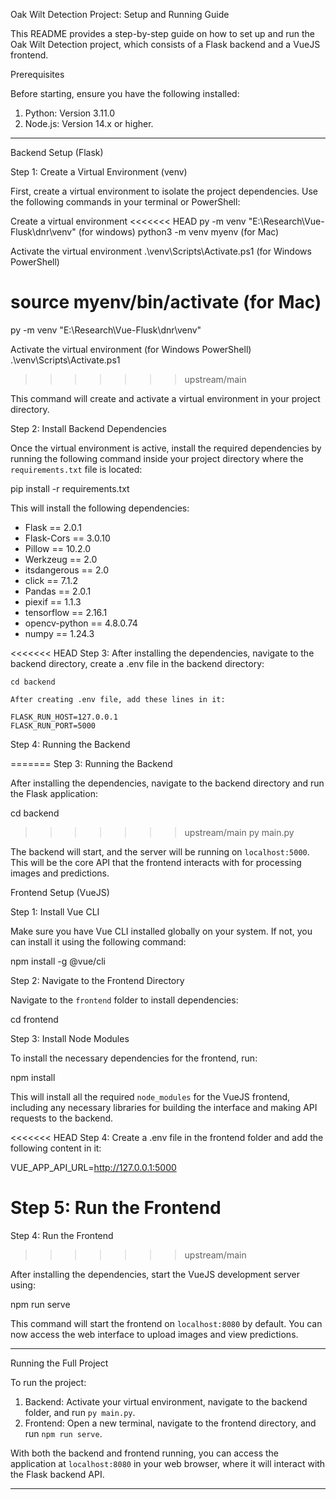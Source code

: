 Oak Wilt Detection Project: Setup and Running Guide

This README provides a step-by-step guide on how to set up and run the Oak Wilt Detection project, which consists of a Flask backend and a VueJS frontend.

Prerequisites

Before starting, ensure you have the following installed:

1. Python: Version 3.11.0
2. Node.js: Version 14.x or higher.

---

Backend Setup (Flask)

 Step 1: Create a Virtual Environment (venv)

First, create a virtual environment to isolate the project dependencies. Use the following commands in your terminal or PowerShell:

 Create a virtual environment
<<<<<<< HEAD
 py -m venv "E:\Research\Vue-Flusk\dnr\venv" (for windows)
 python3 -m venv myenv (for Mac)

 Activate the virtual environment
.\venv\Scripts\Activate.ps1 (for Windows PowerShell)

source myenv/bin/activate (for Mac)
=======
py -m venv "E:\Research\Vue-Flusk\dnr\venv"

 Activate the virtual environment (for Windows PowerShell)
.\venv\Scripts\Activate.ps1

>>>>>>> upstream/main

This command will create and activate a virtual environment in your project directory.

 Step 2: Install Backend Dependencies

Once the virtual environment is active, install the required dependencies by running the following command inside your project directory where the `requirements.txt` file is located:

pip install -r requirements.txt

This will install the following dependencies:

- Flask == 2.0.1
- Flask-Cors == 3.0.10
- Pillow == 10.2.0
- Werkzeug == 2.0
- itsdangerous == 2.0
- click == 7.1.2
- Pandas == 2.0.1
- piexif == 1.1.3
- tensorflow == 2.16.1
- opencv-python == 4.8.0.74
- numpy == 1.24.3

<<<<<<< HEAD
 Step 3: After installing the dependencies, navigate to the backend directory, create a .env file in the backend directory:

    cd backend

    After creating .env file, add these lines in it:

    FLASK_RUN_HOST=127.0.0.1
    FLASK_RUN_PORT=5000


 Step 4: Running the Backend

=======
 Step 3: Running the Backend

After installing the dependencies, navigate to the backend directory and run the Flask application:

cd backend
>>>>>>> upstream/main
py main.py

The backend will start, and the server will be running on `localhost:5000`. This will be the core API that the frontend interacts with for processing images and predictions.

Frontend Setup (VueJS)

 Step 1: Install Vue CLI

Make sure you have Vue CLI installed globally on your system. If not, you can install it using the following command:

npm install -g @vue/cli

 Step 2: Navigate to the Frontend Directory

Navigate to the `frontend` folder to install dependencies:

cd frontend

 Step 3: Install Node Modules

To install the necessary dependencies for the frontend, run:

npm install

This will install all the required `node_modules` for the VueJS frontend, including any necessary libraries for building the interface and making API requests to the backend.

<<<<<<< HEAD
 Step 4: Create a .env file in the frontend folder and add the following content in it:

VUE_APP_API_URL=http://127.0.0.1:5000


 Step 5: Run the Frontend
=======
 Step 4: Run the Frontend
>>>>>>> upstream/main

After installing the dependencies, start the VueJS development server using:

npm run serve

This command will start the frontend on `localhost:8080` by default. You can now access the web interface to upload images and view predictions.

---

 Running the Full Project

To run the project:

1. Backend: Activate your virtual environment, navigate to the backend folder, and run `py main.py`.
2. Frontend: Open a new terminal, navigate to the frontend directory, and run `npm run serve`.

With both the backend and frontend running, you can access the application at `localhost:8080` in your web browser, where it will interact with the Flask backend API.

---